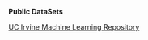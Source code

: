 


**Public DataSets**

<a href="https://archive.ics.uci.edu/ml/machine-learning-databases/">UC Irvine Machine Learning Repository</a>
